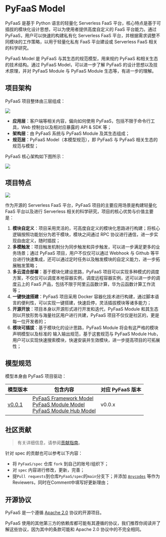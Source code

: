 # PyFaaS Model

PyFaaS 是基于 Python 语言的轻量化 Serverless FaaS 平台，核心特点是基于可插拔的模块化设计思想，可以为使用者提供高度自定义的 FaaS 平台能力。通过 PyFaaS，用户可以快速的构建私有化 Serverless FaaS 平台，并根据需求调整不同模块的工作策略，以用于轻量化私有 FaaS 平台建设或 Serverless FaaS 相关的科学研究。

PyFaaS Model 是 PyFaaS 与其生态的规范模型，用来规约 PyFaaS 和相关生态的技术结构。通过 PyFaaS Model，可以进一步了解 PyFaaS 的设计思想以及技术原理，并对 PyFaaS Module 与 PyFaaS Module 生态等，有进一步的理解。

## 项目架构

PyFaaS 项目整体由三层组成：

![](https://www.images.wiki/y3AS4vA5c769Z66iA8h1.png)

- **应用层**：客户端等相关内容，偏向如何使用 PyFaaS，包括不限于命令行工具，Web 控制台以及相对应暴露的 API & SDK 等；
- **架构层**：由 PyFaaS 系统与 PyFaaS Module 及其生态组成；
- **规范层**：PyFaaS Model（本模型规范），即 PyFaaS 与 PyFaaS 相关生态的规范与模型；

PyFaaS 核心架构如下图所示：

![](https://www.images.wiki/3u4ry2sAGE3A29xjf2yB.png)

## 项目特点

![](https://www.images.wiki/FdrSbyqslZ9Ac82xcEhx.png)

作为开源的 Serverless FaaS 平台，PyFaaS 项目的主要应用场景是构建轻量化 FaaS 平台以及进行 Serverless 相关的科学研究，项目的核心优势与价值主要是：

1. **模块自定义**：项目采用灵活的，可高度自定义的模块化思路进行构建；将核心逻辑按照功能划分为若干模块，模块之间通过 RPC 协议进行通信，进一步实现自由定义，随时插拔；
2. **多模触发**：项目触发机制分为同步触发和异步触发，可以进一步满足更多的业务场景；通过 PyFaaS 项目，用户不仅仅可以通过 Webhook 与 Github 等平台进行快速集成，还可以通过定时任务以及触发模块的自定义能力，进一步拓展触发策略；
3. **多云混合部署**：基于模块化建设思路，PyFaaS 项目可以实现多种模式的调度方案，不仅仅可以调度本地容器实例，调度远程容器实例，还可以进一步的调度云上的 FaaS 产品，包括不限于阿里云函数计算，华为云函数计算工作流等；
4. **一键快速搭建**：PyFaaS 项目采用 Docker 容器化技术进行构建，通过脚本语言的便利性，可以实现一键搭建，快速启停，灵活插拔模块等诸多能力；
5. **开源开放**：项目本身以开源形式进行开发和迭代，PyFaaS Module 和其生态则以开放形势与海量社区用户进行共建，PyFaaS 项目不仅仅是社区的，更是每一位开发者的；
6. **模块可插拔**：基于模块化的设计思路，PyFaaS Module 将会有这严格的模块声明模型以及标准的
输入输出规范，基于这套规范与 PyFaaS Module Hub，用户可以实现快速搜索模块，快速安装并生效模块，进一步提高项目的可拓展性；

## 模型规范

模型本身由 PyFaaS 项目驱动：

| 模型版本            | 包含内容                                                                                                                                                                                          | 对应 PyFaaS 版本 | 
|-----------------|-----------------------------------------------------------------------------------------------------------------------------------------------------------------------------------------------|--------------|
| [v0.0.1](./zh/0.0.1) | [PyFaaS Framework Model](./zh/0.0.1/PyFaaS%20Framework%20Model) <br/>  [PyFaaS Module Model](./zh/0.0.1/PyFaaS%20Module%20Model) <br/>  [PyFaaS Module Hub Model](./zh/0.0.1/PyFaaS%20Module%20Hub%20Model) | v0.0.x       |

## 社区贡献

> 有关详细信息，请参阅[贡献指南](./CONTRIBUTING.md)。

针对 spec 的贡献也可以参考以下内容：
- 将 `PyFaaS/spec` 仓库 `fork` 到自己的账号/组织下；
- 对 `spec` 内容进行修改，更新，完善；
- 提`Pull requests`到仓库`PyFaaS/spec`的`main`分支下；并添加 [`Anycodes`](https://github.com/anycodes) 等作为Reviewers，同时在Comment中填写好更新理由；


## 开源协议

PyFaaS 是一个遵循 [Apache 2.0](./LICENSE) 协议的开源项目。

PyFaaS 使用的其他第三方的依赖库都可能有其遵循的协议，我们推荐你阅读并了解这些协议，因为其中的条款可能和 Apache 2.0 协议中的不完全相同。
